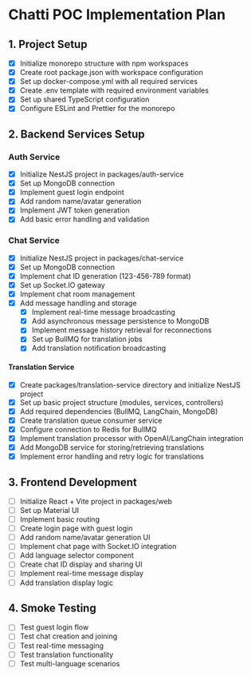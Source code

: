 # Chatti POC Implementation Plan

## 1. Project Setup

- [X] Initialize monorepo structure with npm workspaces
- [X] Create root package.json with workspace configuration
- [X] Set up docker-compose.yml with all required services
- [X] Create .env template with required environment variables
- [X] Set up shared TypeScript configuration
- [X] Configure ESLint and Prettier for the monorepo

## 2. Backend Services Setup

### Auth Service

- [X] Initialize NestJS project in packages/auth-service
- [X] Set up MongoDB connection
- [X] Implement guest login endpoint
- [X] Add random name/avatar generation
- [X] Implement JWT token generation
- [X] Add basic error handling and validation

### Chat Service

- [X] Initialize NestJS project in packages/chat-service
- [X] Set up MongoDB connection
- [X] Implement chat ID generation (123-456-789 format)
- [X] Set up Socket.IO gateway
- [X] Implement chat room management
- [X] Add message handling and storage
  - [X] Implement real-time message broadcasting
  - [X] Add asynchronous message persistence to MongoDB
  - [X] Implement message history retrieval for reconnections
  - [X] Set up BullMQ for translation jobs
  - [X] Add translation notification broadcasting

#### Translation Service
- [X] Create packages/translation-service directory and initialize NestJS project
- [X] Set up basic project structure (modules, services, controllers)
- [X] Add required dependencies (BullMQ, LangChain, MongoDB)
- [X] Create translation queue consumer service
- [X] Configure connection to Redis for BullMQ
- [X] Implement translation processor with OpenAI/LangChain integration
- [X] Add MongoDB service for storing/retrieving translations
- [X] Implement error handling and retry logic for translations

## 3. Frontend Development

- [ ] Initialize React + Vite project in packages/web
- [ ] Set up Material UI
- [ ] Implement basic routing
- [ ] Create login page with guest login
- [ ] Add random name/avatar generation UI
- [ ] Implement chat page with Socket.IO integration
- [ ] Add language selector component
- [ ] Create chat ID display and sharing UI
- [ ] Implement real-time message display
- [ ] Add translation display logic

## 4. Smoke Testing

- [ ] Test guest login flow
- [ ] Test chat creation and joining
- [ ] Test real-time messaging
- [ ] Test translation functionality
- [ ] Test multi-language scenarios

